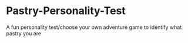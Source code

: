 # Pastry-Personality-Test
A fun personality test/choose your own adventure game to identify what pastry you are
